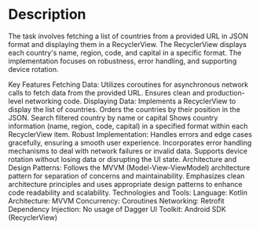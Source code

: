 # Description
The task involves fetching a list of countries from a provided URL in JSON format and displaying them in a RecyclerView.
The RecyclerView displays each country's name, region, code, and capital in a specific format.
The implementation focuses on robustness, error handling, and supporting device rotation.


Key Features
Fetching Data:
Utilizes coroutines for asynchronous network calls to fetch data from the provided URL.
Ensures clean and production-level networking code.
Displaying Data:
Implements a RecyclerView to display the list of countries.
Orders the countries by their position in the JSON.
Search filtered country by name or capital
Shows country information (name, region, code, capital) in a specified format within each RecyclerView item.
Robust Implementation:
Handles errors and edge cases gracefully, ensuring a smooth user experience.
Incorporates error handling mechanisms to deal with network failures or invalid data.
Supports device rotation without losing data or disrupting the UI state.
Architecture and Design Patterns:
Follows the MVVM (Model-View-ViewModel) architecture pattern for separation of concerns and maintainability.
Emphasizes clean architecture principles and uses appropriate design patterns to enhance code readability and scalability.
Technologies and Tools:
Language: Kotlin
Architecture: MVVM
Concurrency: Coroutines
Networking: Retrofit
Dependency Injection: No usage of Dagger
UI Toolkit: Android SDK (RecyclerView)
